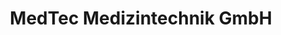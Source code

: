 ---
title: "MedTec Medizintechnik GmbH"
url: /wetzlar/medtec-medizintechnik-gmbh/
shop: Sanitätshaus
---
